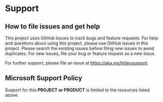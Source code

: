 # Support

## How to file issues and get help  

This project uses GitHub Issues to track bugs and feature requests. For help and questions about using this project, please use GitHub Issues in this project. Please search the existing issues before filing new issues to avoid duplicates. For new issues, file your bug or feature request as a new Issue.

For further support, please file an issue at https://aka.ms/hldevsupport.

## Microsoft Support Policy  

Support for this **PROJECT or PRODUCT** is limited to the resources listed above.
